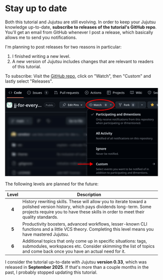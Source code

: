 # Stay up to date

Both this tutorial and Jujutsu are still evolving.
In order to keep your Jujutsu knowledge up-to-date, **subscribe to releases of the tutorial's GitHub repo**.
You'll get an email from GitHub whenever I post a release, which basically allows me to send you notifications.

I'm planning to post releases for two reasons in particular:

1. I finished writing a new level.
1. A new version of Jujutsu includes changes that are relevant to readers of this tutorial.

To subscribe: Visit the [GitHub repo](https://github.com/jj-for-everyone/jj-for-everyone.github.io), click on "Watch", then "Custom" and lastly select "Releases".

![screenshot of how to subscribe to release announcements](./watch_releases.png)

The following levels are planned for the future:

| Level | Description |
| :-: | --- |
| **4** | History rewriting skills. These will allow you to iterate toward a polished version history, which pays dividends long-term. Some projects require you to have these skills in order to meet their quality standards. |
| **5** | Productivity boosters, advanced workflows, lesser-known CLI functions and a little VCS theory. Completing this level means you have mastered Jujutsu. |
| **6** | Additional topics that only come up in specific situations: tags, submodules, workspaces etc. Consider skimming the list of topics and come back once you have an actual need for it. |

I consider the tutorial up-to-date with Jujutsu **version 0.33**, which was released in **September 2025**.
If that's more than a couple months in the past, I probably stopped updating this tutorial.
